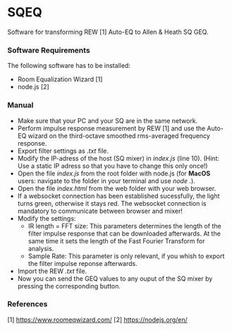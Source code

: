 # SQEQ
Software for transforming REW [1] Auto-EQ to Allen & Heath SQ GEQ.

### Software Requirements 
The following software has to be installed:
- Room Equalization Wizard [1]
- node.js [2]

### Manual
- Make sure that your PC and your SQ are in the same network.
- Perform impulse response measurement by REW [1] and use the Auto-EQ wizard on the third-octave smoothed rms-averaged frequency response.
- Export filter settings as *.txt* file.
- Modify the IP-adress of the host (SQ mixer) in *index.js* (line 10). (Hint: Use a static IP adress so that you have to change this only once!)
- Open the file *index.js* from the root folder with node.js (for **MacOS** users: navigate to the folder in your terminal and use *node .*). 
- Open the file *index.html* from the web folder with your web browser. 
- If a websocket connection has been established sucessfully, the light turns green, otherwise it stays red. The websocket connection is mandatory to communicate between browser and mixer! 
- Modify the settings:
    - IR length = FFT size: This parameters determines the length of the filter impulse response that can be downloaded afterwards. At the same time it sets the length of the Fast Fourier Transform for analysis. 
    - Sample Rate: This parameter is only relevant, if you whish to export the filter impulse reponse afterwards. 
- Import the REW *.txt* file. 
- Now you can send the GEQ values to any ouput of the SQ mixer by pressing the corresponding button.

### References
[1] https://www.roomeqwizard.com/ 
[2] https://nodejs.org/en/